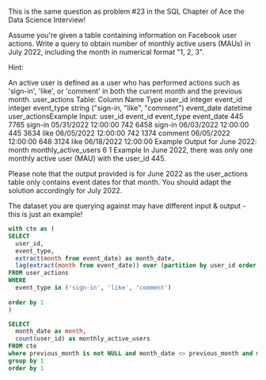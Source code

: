 This is the same question as problem #23 in the SQL Chapter of Ace the Data Science Interview!

Assume you're given a table containing information on Facebook user actions. Write a query to obtain number of monthly active users (MAUs) in July 2022, including the month in numerical format "1, 2, 3".

Hint:

An active user is defined as a user who has performed actions such as 'sign-in', 'like', or 'comment' in both the current month and the previous month.
user_actions Table:
Column Name	Type
user_id	integer
event_id	integer
event_type	string ("sign-in, "like", "comment")
event_date	datetime
user_actionsExample Input:
user_id	event_id	event_type	event_date
445	7765	sign-in	05/31/2022 12:00:00
742	6458	sign-in	06/03/2022 12:00:00
445	3634	like	06/05/2022 12:00:00
742	1374	comment	06/05/2022 12:00:00
648	3124	like	06/18/2022 12:00:00
Example Output for June 2022:
month	monthly_active_users
6	1
Example
In June 2022, there was only one monthly active user (MAU) with the user_id 445.

Please note that the output provided is for June 2022 as the user_actions table only contains event dates for that month. You should adapt the solution accordingly for July 2022.

The dataset you are querying against may have different input & output - this is just an example!


```sql
with cte as (
SELECT
  user_id,
  event_type,
  extract(month from event_date) as month_date,
  lag(extract(month from event_date)) over (partition by user_id order by extract(month from event_date)) as previous_month
FROM user_actions
WHERE
  event_type in ('sign-in', 'like', 'comment')
  
order by 1
)

SELECT
  month_date as month,
  count(user_id) as monthly_active_users
FROM cte
where previous_month is not NULL and month_date <> previous_month and month_date = 7
group by 1
order by 1
```